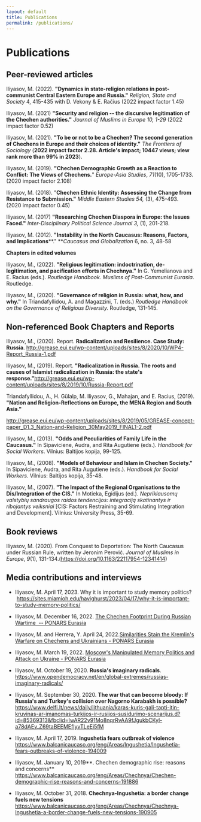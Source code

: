 ```yaml
---
layout: default
title: Publications
permalink: /publications/
---
```


# Publications
## Peer-reviewed articles

Iliyasov, M. (2022). **"Dynamics in state-religion relations in post-communist Central Eastern Europe and Russia."** *Religion, State and Society* 4, 415-435 with D. Vekony & E. Račius (2022 impact factor 1.45)

Iliyasov, M. (2021) **"Security and religion -- the discursive legitimation of the Chechen authorities."** *Journal of Muslims in Europe 10, 1-29* (2022 impact factor 0.52)

Iliyasov, M. (2021). **"To be or not to be a Chechen? The second generation of Chechens in Europe and their choices of identity."** *The Frontiers of Sociology* (**2022 impact factor 2.28. Article's impact; 10447 views; view rank more than 99% in 2023**).

Iliyasov, M. (2019). **"Chechen Demographic Growth as a Reaction to Conflict: The Views of Chechens.**" *Europe-Asia Studies*, *71*(10), 1705-1733. (2020 impact factor 2.108)

Iliyasov, M. (2018). "**Chechen Ethnic Identity: Assessing the Change from Resistance to Submission."** *Middle Eastern Studies 54,* (3), 475-493. (2020 impact factor 0.45)

Iliyasov, M. (2017) **"Researching Chechen Diaspora in Europe: the Issues Faced."** *Inter-Disciplinary Political Science Journal 3,* (1), 201-218.

Iliyasov, M. (2012). **"Instability in the North Caucasus: Reasons, Factors, and Implications****." ***Caucasus and Globalization* 6, no. 3, 48-58

**Chapters in edited volumes**

Iliyasov, M., (2022). **"Religious legitimation: indoctrination, de-legitimation, and pacification efforts in Chechnya."** In G. Yemelianova and E. Racius (eds.). *Routledge Handbook. Muslims of Post-Communist Eurasia*. Routledge.

Iliyasov, M., (2020). **"Governance of religion in Russia: what, how, and why."** In Triandafyllidou, A. and Magazzini, T. (eds.) *Routledge Handbook on the Governance of Religious Diversity.* Routledge, 131-145.

## Non-referenced Book Chapters and Reports

Iliyasov, M., (2020). Report. **Radicalization and Resilience. Case Study: Russia**. <http://grease.eui.eu/wp-content/uploads/sites/8/2020/10/WP4-Report_Russia-1.pdf>

Iliyasov, M., (2019). Report. **"Radicalization in Russia. The roots and causes of Islamist radicalization in Russia: the state's response."**<http://grease.eui.eu/wp-content/uploads/sites/8/2019/10/Russia-Report.pdf>

Triandafyllidou, A., H. Gülalp, M. Iliyasov, G., Mahajan, and E. Racius, (2019). **"Nation and Religion-Reflections on Europe, the MENA Region and South Asia."**

<http://grease.eui.eu/wp-content/uploads/sites/8/2019/05/GREASE-concept-paper_D1.3_Nation-and-Religion_30May2019_FINAL1-2.pdf>

Iliyasov, M., (2013). **"Odds and Peculiarities of Family Life in the Caucasus."** In Sipaviciene, Audra, and Rita Augutiene (eds.). *Handbook for Social Workers*. Vilnius: Baltijos kopija, 99-125.

Iliyasov, M., (2008). **"Models of Behaviour and Islam in Chechen Society."** In Sipaviciene, Audra, and Rita Augutiene (eds.). *Handbook for Social Workers*. Vilnius: Baltijos kopija, 35-48.

Iliyasov, M., (2007). **"The Impact of the Regional Organisations to the Dis/Integration of the CIS."** In Motieka, Egidijus (ed.). *Nepriklausomų valstybių sandraugos raidos tendencijos: integraciją skatinantys ir ribojantys veiksniai* [CIS: Factors Restraining and Stimulating Integration and Development]. Vilnius: University Press, 35-69.

## Book reviews

Iliyasov, M. (2020). From Conquest to Deportation: The North Caucasus under Russian Rule, written by Jeronim Perović. *Journal of Muslims in Europe*, *9*(1), 131-134.(<https://doi.org/10.1163/22117954-12341414>)

## Media contributions and interviews

- Iliyasov, M. April 17, 2023. Why it is important to study memory politics?  https://sites.miamioh.edu/havighurst/2023/04/17/why-it-is-important-to-study-memory-politics/

- Iliyasov, M. December 16, 2022. [The Chechen Footprint During Russian Wartime  -- PONARS Eurasia](https://www.ponarseurasia.org/the-chechen-footprint-during-russian-wartime/)

- Iliyasov, M. and Herrera, Y. April 24, 2022.[Similarities Stain the Kremlin's Warfare on Chechens and Ukrainians - PONARS Eurasia](https://www.ponarseurasia.org/similarities-stain-the-kremlins-warfare-on-chechens-and-ukrainians/)

- Iliyasov, M. March 19, 2022. [Moscow's Manipulated Memory Politics and Attack on Ukraine - PONARS Eurasia](https://www.ponarseurasia.org/moscows-manipulated-memory-politics-and-attack-on-ukraine/)

- Iliyasov, M. October 19, 2020. **Russia's imaginary radicals**. <https://www.opendemocracy.net/en/global-extremes/russias-imaginary-radicals/>

- Iliyasov, M. September 30, 2020. **The war that can become bloody: If Russia's and Turkey's collision over Nagorno Karabakh is possible?**<https://www.delfi.lt/news/daily/lithuania/karas-kuris-gali-tapti-itin-kruvinas-ar-imanomas-turkijos-ir-rusijos-susidurimo-scenarijus.d?id=85369313&fbclid=IwAR22v91Mo8nqrRvAA9fJgukbCKyl-a78dAEv_Z69taBEEMEflyvTLeEi5fM>

- Iliyasov, M. April 17, 2019. **Ingushetia fears outbreak of violence** <https://www.balcanicaucaso.org/eng/Areas/Ingushetia/Ingushetia-fears-outbreaks-of-violence-194009>

- Iliyasov, M. January 10, 2019**. Chechen demographic rise: reasons and concerns** <https://www.balcanicaucaso.org/eng/Areas/Chechnya/Chechen-demographic-rise-reasons-and-concerns-191886>

- Iliyasov, M. October 31, 2018. **Chechnya-Ingushetia: a border change fuels new tensions** <https://www.balcanicaucaso.org/eng/Areas/Chechnya/Chechnya-Ingushetia-a-border-change-fuels-new-tensions-190905>
